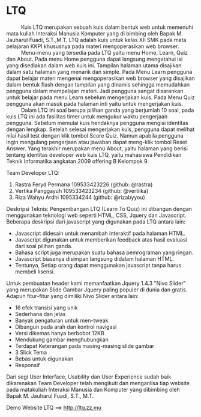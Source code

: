 LTQ
===

<p> &nbsp;&nbsp;&nbsp;&nbsp;&nbsp;&nbsp;&nbsp;&nbsp;&nbsp;&nbsp;Kuis LTQ merupakan sebuah kuis dalam bentuk web untuk memenuhi mata kuliah Interaksi Manusia Komputer yang 
di bimbing oleh Bapak M. Jauharul Fuadi, S.T.,M.T. LTQ adalah kuis untuk kelas XII SMK pada mata pelajaran KKPI khususnya
pada materi mengoperasikan web browser.<br/>
&nbsp;&nbsp;&nbsp;&nbsp;&nbsp;&nbsp;&nbsp;&nbsp;&nbsp;&nbsp;Menu-menu yang tersedia pada LTQ yaitu menu Home, Learn, Quiz dan About. Pada menu Home pengguna dapat 
langsung mengetahui isi yang disediakan dalam web kuis ini. Tampilan halaman utama disajikan dalam satu halaman yang 
menarik dan simple. Pada Menu Learn pengguna dapat belajar materi mengenai mengoperasikan web browser yang disajikan 
dalam bentuk flash dengan tampilan yang dinamis sehingga memudahkan pengguna dalam mempelajari materi. Jadi pengguna 
sangat disarankan untuk belajar pada menu Learn sebelum mengerjakan kuis. Pada Menu Quiz pengguna akan masuk pada 
halaman inti yaitu untuk mengerjakan kuis.<br/>
&nbsp;&nbsp;&nbsp;&nbsp;&nbsp;&nbsp;&nbsp;&nbsp;&nbsp;&nbsp;Dalam LTQ ini soal berupa pilihan ganda yang berjumlah 10 soal, pada kuis LTQ ini ada fasilitas timer untuk 
mengukur waktu pengerjaan pengguna. Sebelum memulai kuis hendaknya pengguna mengisi identitas dengan lengkap. 
Setelah selesai mengerjakan kuis, pengguna dapat melihat nilai hasil test dengan klik tombol Score Quiz. 
Namun apabila pengguna ingin mengulang pengerjaan atau jawaban dapat meng-klik tombol Reset Answer. Yang terakhir 
merupakan menu About, yaitu halaman yang berisi tentang identitas developer web kuis LTQ, yaitu mahasiswa Pendidikan
Teknik Informatika angkatan 2009 offering B Kelompok 9.</p>

Team Developer LTQ:
<ol>
<li> Rastra Feryd Permana 109533423226 (github: @rastra)</li>
<li>Vertika Panggayuh 109533423234 (github: @vertiika)</li>
<li>Riza Wahyu Ardhi  1095334244 (github: @rizabyyou)</li></ol>

Deskripsi Teknis:
Pengembangan LTQ (Learn To Quiz) ini dibangun dengan menggunakan teknologi web seperti HTML, CSS, Jquery dan Javascript.
Beberapa deskripsi dari javascript yang digunakan pada LTQ antara lain:
<ul>
<li>Javascript didesain untuk menambah interaktif pada halaman HTML.</li>
<li>Javascript digunakan untuk memberikan feedback atas hasil evaluasi dari soal pilihan ganda.</li>
<li>Bahasa script juga merupakan suatu bahasa pemrograman yang ringan.</li>
<li>Javascript biasanya disimpan langsung didalam halaman HTML.</li>
<li>Tentunya, Setiap orang dapat menggunakan javascript tanpa harus membeli lisensi.</li></ul>

Untuk pembuatan header kami memanfaatkan Jquery 1.4.3 "Nivo Slider" yang merupakan Slide Gambar Jquery paling populer di dunia dan gratis.
Adapun fitur-fitur yang dimiliki Nivo Slider antara lain:
<ul>
<li>16 efek transisi yang unik</li>
<li>Sederhana dan jelas</li>
<li>Banyak pengaturan untuk men-tweak</li>
<li>Dibangun pada arah dan kontrol navigasi</li>
<li>Versi dikemas hanya berbobot 12KB</li>
<li>Mendukung gambar menghubungkan</li>
<li>Terdapat Keterangan pada masing-masing slide gambar</li>
<li>3 Slick Tema</li>
<li>Bebas untuk digunakan </li>
<li>Responsif</li></ul>

Dari segi User Interface, Usability dan User Experience sudah baik dikarenakan Team Developer telah mengikuti dan menganlisa tiap website pada matakuliah
Interaksi Manusia dan Komputer yang dibimbing oleh Bapak M. Jauharul Fuadi, S.T., M.T.

Demo Website LTQ ==> http://ltq.zz.mu 